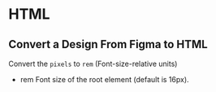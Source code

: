 # HTML

## Convert a Design From Figma to HTML

Convert the `pixels` to `rem` (Font-size-relative units)
* rem	Font size of the root element (default is 16px).